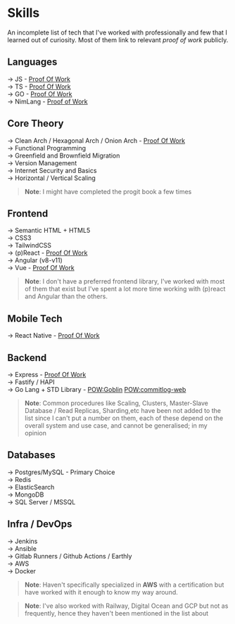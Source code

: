 # Skills

An incomplete list of tech that I've worked with professionally and few that I learned out of curiosity. Most of them link to relevant _proof of work_ publicly. 

## Languages

&rarr; JS - [Proof Of Work](https://github.com/barelyhuman?tab=repositories&q=&type=&language=javascript&sort=)\
&rarr; TS - [Proof Of Work](https://github.com/barelyhuman?tab=repositories&q=&type=&language=typescript&sort=)\
&rarr; GO - [Proof Of Work](https://github.com/barelyhuman?tab=repositories&q=&type=&language=go&sort=)\
&rarr; NimLang - [Proof of Work](https://github.com/barelyhuman?tab=repositories&q=&type=&language=nim&sort=)

## Core Theory

&rarr; Clean Arch / Hexagonal Arch / Onion Arch -
[Proof Of Work](https://github.com/barelyhuman/hexa-mono)\
&rarr; Functional Programming\
&rarr; Greenfield and Brownfield Migration\
&rarr; Version Management\
&rarr; Internet Security and Basics\
&rarr; Horizontal / Vertical Scaling

> **Note**: I might have completed the progit book a few times

## Frontend

&rarr; Semantic HTML + HTML5\
&rarr; CSS3\
&rarr; TailwindCSS\
&rarr; (p)React -
[Proof Of Work](https://github.com/barelyhuman?tab=repositories&q=react&type=&language=&sort=stargazers)\
&rarr; Angular (v8-v11)\
&rarr; Vue -
[Proof Of Work](https://github.com/barelyhuman?tab=repositories&q=&type=&language=vue&sort=stargazers)

> **Note**: I don't have a preferred frontend library, I've worked with most of
> them that exist but I've spent a lot more time working with (p)react and
> Angular than the others.

## Mobile Tech

&rarr; React Native -
[Proof Of Work](https://github.com/barelyhuman?tab=repositories&q=react+native&type=&language=&sort=stargazers)

## Backend

&rarr; Express -
[Proof Of Work](https://github.com/barelyhuman?tab=repositories&q=backend&type=public&language=&sort=stargazers)\
&rarr; Fastify / HAPI\
&rarr; Go Lang + STD Library -
[POW:Goblin](https://github.com/barelyhuman/goblin) [POW:commitlog-web](https://github.com/barelyhuman/commitlog-web)

> **Note**: Common procedures like Scaling, Clusters, Master-Slave Database /
> Read Replicas, Sharding,etc have been not added to the list since I can't put
> a number on them, each of these depend on the overall system and use case, and
> cannot be generalised; in my opinion

## Databases

&rarr; Postgres/MySQL - Primary Choice\
&rarr; Redis\
&rarr; ElasticSearch\
&rarr; MongoDB\
&rarr; SQL Server / MSSQL

## Infra / DevOps

&rarr; Jenkins\
&rarr; Ansible\
&rarr; Gitlab Runners / Github Actions / Earthly\
&rarr; AWS\
&rarr; Docker

> **Note**: Haven't specifically specialized in **AWS** with a certification but
> have worked with it enough to know my way around.

> **Note**: I've also worked with Railway, Digital Ocean and GCP but not as
> frequently, hence they haven't been mentioned in the list about